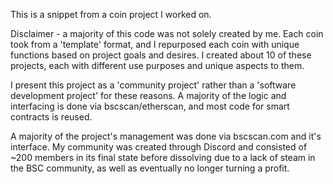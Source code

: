 This is a snippet from a coin project I worked on. 

Disclaimer - a majority of this code was not solely created by me. Each coin took from a 'template' format, and I repurposed each coin with unique functions based on project goals and desires. I created about 10 of these projects, each with different use purposes and unique aspects to them.

I present this project as a 'community project' rather than a 'software development project' for these reasons. A majority of the logic and interfacing is done via bscscan/etherscan, and most code for smart contracts is reused. 

A majority of the project's management was done via bscscan.com and it's interface. My community was created through Discord and consisted of ~200 members in its final state before dissolving due to a lack of steam in the BSC community, as well as eventually no longer turning a profit. 
